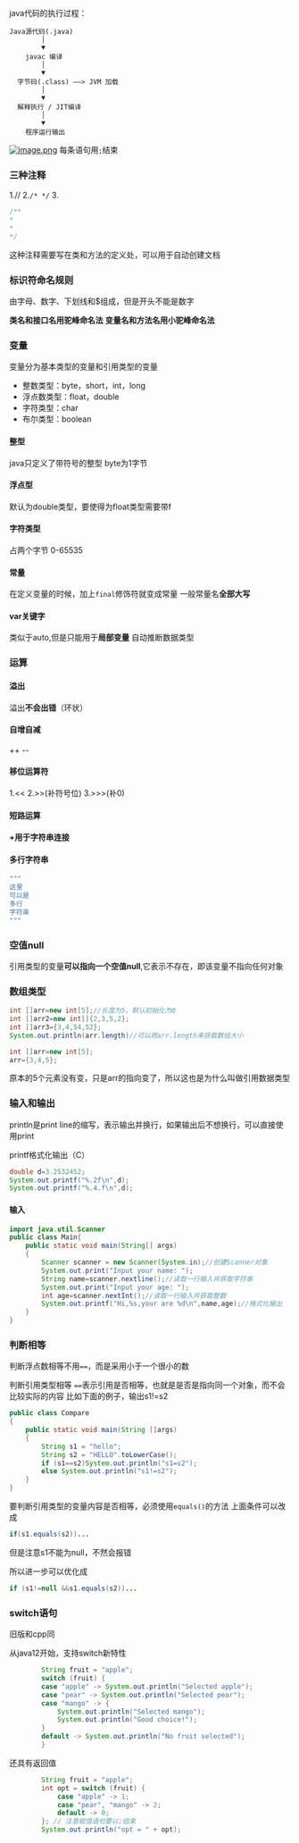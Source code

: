 java代码的执行过程：
```
Java源代码(.java)
        │
        ▼
    javac 编译
        │
        ▼
  字节码(.class) ——> JVM 加载
        │
        ▼
  解释执行 / JIT编译
        │
        ▼
    程序运行输出
```
[![image.png](https://pic1.imgdb.cn/item/68cf775bc5157e1a882107ad.png)](https://pic1.imgdb.cn/item/68cf775bc5157e1a882107ad.png)
每条语句用`;`结束

### 三种注释
1.//
2.`/* */`
3.
```java
/**
*
*
*/
```
这种注释需要写在类和方法的定义处，可以用于自动创建文档

### 标识符命名规则
由字母、数字、下划线和$组成，但是开头不能是数字

**类名和接口名用驼峰命名法**
**变量名和方法名用小驼峰命名法**
### 变量
变量分为基本类型的变量和引用类型的变量

- 整数类型：byte，short，int，long
- 浮点数类型：float，double
- 字符类型：char
- 布尔类型：boolean

#### 整型
java只定义了带符号的整型
byte为1字节

#### 浮点型
默认为double类型，要使得为float类型需要带f

#### 字符类型
占两个字节 0-65535

#### 常量
在定义变量的时候，加上`final`修饰符就变成常量
一般常量名**全部大写**

#### var关键字
类似于auto,但是只能用于**局部变量**
自动推断数据类型

### 运算
#### 溢出
溢出**不会出错**（环状）

#### 自增自减
++ --

#### 移位运算符
1.<<
2.>>(补符号位)
3.>>>(补0)

#### 短路运算

#### +用于字符串连接

#### 多行字符串
```java
"""
这里
可以是
多行
字符串
"""
```

### 空值null
引用类型的变量**可以指向一个空值null**,它表示不存在，即该变量不指向任何对象


### 数组类型
```java
int []arr=new int[5];//长度为5，默认初始化为0
int []arr2=new int[]{2,3,5,2};
int []arr3={3,4,54,52};
System.out.println(arr.length)//可以用arr.length来获取数组大小
```

```java
int []arr=new int[5];
arr={3,4,5};
```
原本的5个元素没有变，只是arr的指向变了，所以这也是为什么叫做引用数据类型


### 输入和输出
println是print line的缩写，表示输出并换行，如果输出后不想换行，可以直接使用print

printf格式化输出（C）
```java
double d=3.2532452;
System.out.printf("%.2f\n",d);
System.out.printf("%.4.f\n",d);
```

#### 输入
```java
import java.util.Scanner
public class Main{
	public static void main(String[] args)
	{
		Scanner scanner = new Scanner(System.in);//创建Scanner对象
		System.out.print("Input your name: ");
		String name=scanner.nextline();//读取一行输入并获取字符串
		System.out.print("Input your age: ");
		int age=scanner.nextInt();//读取一行输入并获取整数
		System.out.printf("Hi,%s,your are %d\n",name,age);//格式化输出
	}
}
```

### 判断相等
判断浮点数相等不用`==`，而是采用小于一个很小的数

判断引用类型相等
`==`表示引用是否相等，也就是是否是指向同一个对象，而不会比较实际的内容
比如下面的例子，输出s1!=s2
```java
public class Compare  
{  
    public static void main(String []args)  
    {  
        String s1 = "hello";  
        String s2 = "HELLO".toLowerCase();  
        if (s1==s2)System.out.println("s1=s2");  
        else System.out.println("s1!=s2");  
    }  
}
```

要判断引用类型的变量内容是否相等，必须使用`equals()`的方法
上面条件可以改成
```java
if(s1.equals(s2))...
```
但是注意s1不能为null，不然会报错

所以进一步可以优化成
```java
if (s1!=null &&s1.equals(s2))...
```

### switch语句
旧版和cpp同

从java12开始，支持switch新特性
```java
        String fruit = "apple";
        switch (fruit) {
        case "apple" -> System.out.println("Selected apple");
        case "pear" -> System.out.println("Selected pear");
        case "mango" -> {
            System.out.println("Selected mango");
            System.out.println("Good choice!");
        }
        default -> System.out.println("No fruit selected");
        }
```
 还具有返回值
```java
        String fruit = "apple";
        int opt = switch (fruit) {
            case "apple" -> 1;
            case "pear", "mango" -> 2;
            default -> 0;
        }; // 注意赋值语句要以;结束
        System.out.println("opt = " + opt);
```
